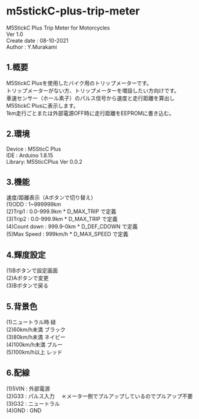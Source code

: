 # m5stickC-plus-trip-meter
M5StickC Plus Trip Meter for Motorcycles  
Ver 1.0  
Create date : 08-10-2021  
Author : Y.Murakami  

## 1.概要
M5StickC Plusを使用したバイク用のトリップメーターです。  
トリップメーターがない方、トリップメーターを増設したい方向けです。  
車速センサー（ホール素子）のパルス信号から速度と走行距離を算出しM5StickC Plusに表示します。  
1km走行ごとまたは外部電源OFF時に走行距離をEEPROMに書き込む。  

## 2.環境
Device : M5SticC Plus  
IDE    : Arduino 1.8.15  
Library: M5SticCPlus Ver 0.0.2  

## 3.機能
速度/距離表示（Aボタンで切り替え）  
(1)ODD        : 1~999999km  
(2)Trip1      : 0.0-999.9km     * D_MAX_TRIP  で定義  
(3)Trip2      : 0.0-999.9km     * D_MAX_TRIP  で定義  
(4)Count down : 999.9-0km       * D_DEF_CDOWN で定義  
(5)Max Speed  : 999km/h         * D_MAX_SPEED で定義  

## 4.輝度設定
(1)Bボタンで設定画面  
(2)Aボタンで変更  
(3)Bボタンで戻る  

## 5.背景色
(1)ニュートラル時  緑  
(2)60km/h未満   ブラック  
(3)80km/h未満   ネイビー  
(4)100km/h未満  ブルー  
(5)100km/h以上  レッド  

## 6.配線
(1)5VIN  : 外部電源  
(2)G33   : パルス入力　 ＊メーター側でプルアップしているのでプルアップ不要   
(3)G32   : ニュートラル  
(4)GND   : GND  
